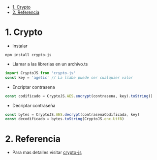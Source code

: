- [1. Crypto](#1-crypto)
- [2. Referencia](#2-referencia)

# 1. Crypto
- Instalar
```console
npm install crypto-js
```
- Llamar a las librerias en un archivo.ts
```ts
import CryptoJS from 'crypto-js'
const key = 'agetic' // La llabe puede ser cualquier valor
```
- Encriptar contrasena
```ts
const codificado = CryptoJS.AES.encrypt(contrasena, key).toString()
```
- Decriptar contraseña
```ts
const bytes = CryptoJS.AES.decrypt(contrasenaCodificada, key)
const decodificado = bytes.toString(CryptoJS.enc.Utf8)
```
# 2. Referencia
- Para mas detalles visitar [crypto-js](https://www.npmjs.com/package/crypto-js)
